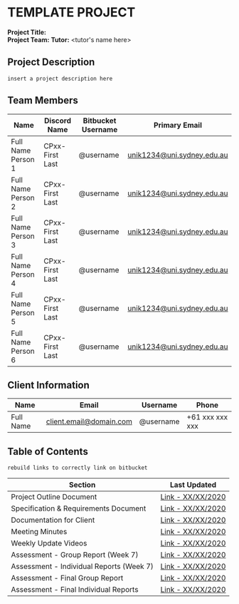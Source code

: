 # TEMPLATE PROJECT

**Project Title:**  <project title>  
**Project Team:** <team code and description>
**Tutor:** <tutor's name here>

## Project Description

`insert a project description here`

## Team Members

| Name | Discord Name | Bitbucket Username | Primary Email |
|--|--|--|--|
| Full Name Person 1 | CPxx-First Last | @username | unik1234@uni.sydney.edu.au |
| Full Name Person 2 | CPxx-First Last | @username | unik1234@uni.sydney.edu.au |
| Full Name Person 3 | CPxx-First Last | @username | unik1234@uni.sydney.edu.au |
| Full Name Person 4 | CPxx-First Last | @username | unik1234@uni.sydney.edu.au |
| Full Name Person 5 | CPxx-First Last | @username | unik1234@uni.sydney.edu.au |
| Full Name Person 6 | CPxx-First Last | @username | unik1234@uni.sydney.edu.au |

## Client Information

| Name | Email | Username | Phone |
|--|--|--|--|
| Full Name | client.email@domain.com | @username | +61 xxx xxx xxx |

## Table of Contents

`rebuild links to correctly link on bitbucket`

| Section | Last Updated |
|--|--|
| Project Outline Document | [Link - XX/XX/2020 ]() |
| Specification & Requirements Document | [Link - XX/XX/2020 ]() |
| Documentation for Client | [Link - XX/XX/2020 ]() |
| Meeting Minutes | [Link - XX/XX/2020 ]() |
| Weekly Update Videos | [Link - XX/XX/2020 ]() |
| Assessment - Group Report (Week 7) | [Link - XX/XX/2020 ]() |
| Assessment - Individual Reports (Week 7) | [Link - XX/XX/2020 ]() |
| Assessment - Final Group Report | [Link - XX/XX/2020 ]() |
| Assessment - Final Individual Reports | [Link - XX/XX/2020 ]() |


